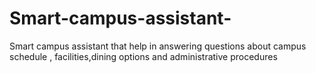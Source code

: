 # Smart-campus-assistant-
Smart campus assistant that help in answering questions about campus schedule , facilities,dining options and administrative procedures
